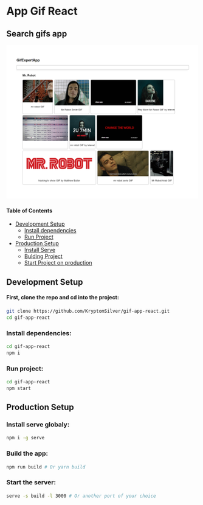 # App Gif React

## Search gifs app
![alt text](https://github.com/KryptomSilver/gif-app-react/blob/main/previw1.png?raw=true)

#### Table of Contents
- [Development Setup](#development-setup)
  - [Install dependencies](#install-dependencies)
  - [Run Project](#run-project)
- [Production Setup](#production-setup)
  - [Install Serve](#install-serve-globaly)
  - [Bulding Project](#build-the-app)
  - [Start Project on production](#start-the-server)


## Development Setup

#### First, clone the repo and cd into the project:
```bash
git clone https://github.com/KryptomSilver/gif-app-react.git
cd gif-app-react
```

### Install dependencies:
```bash
cd gif-app-react
npm i
```

### Run project:

```bash
cd gif-app-react
npm start
```

## Production Setup

### Install serve globaly:
```bash
npm i -g serve
```
### Build the app:
```bash
npm run build # Or yarn build
```
### Start the server:
```bash
serve -s build -l 3000 # Or another port of your choice
```